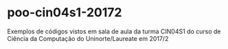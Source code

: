 # poo-cin04s1-20172

Exemplos de códigos vistos em sala de aula da turma CIN04S1 do curso de Ciência da Computação do Uninorte/Laureate em 2017/2
